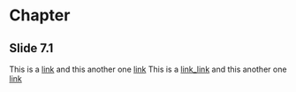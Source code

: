 # Chapter
## Slide 7.1

This is a [link](http://www.example.com) and this another one [link](http://www.example.com "Title")
This is a [link_link](http://www.example.com) and this another one [link](http://www.example.com "Title")
